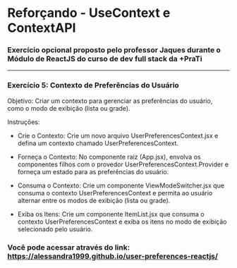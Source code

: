 <h1>Reforçando - UseContext e ContextAPI</h1>

### Exercício opcional proposto pelo professor Jaques durante o Módulo de ReactJS do curso de dev full stack da +PraTi

<hr/>

### Exercício 5: Contexto de Preferências do Usuário

Objetivo: Criar um contexto para gerenciar as preferências do usuário, como o modo de exibição (lista ou grade).

Instruções:

- Crie o Contexto: Crie um novo arquivo UserPreferencesContext.jsx e defina um contexto chamado UserPreferencesContext.
- Forneça o Contexto: No componente raiz (App.jsx), envolva os componentes filhos com o provedor UserPreferencesContext.Provider e forneça um estado para as preferências do usuário.
- Consuma o Contexto: Crie um componente ViewModeSwitcher.jsx que consuma o contexto UserPreferencesContext e permita ao usuário alternar entre os modos de exibição (lista ou grade).

- Exiba os Itens: Crie um componente ItemList.jsx que consuma o contexto UserPreferencesContext e exiba os itens no modo de exibição selecionado pelo usuário.

### Você pode acessar através do link: https://alessandra1999.github.io/user-preferences-reactjs/
